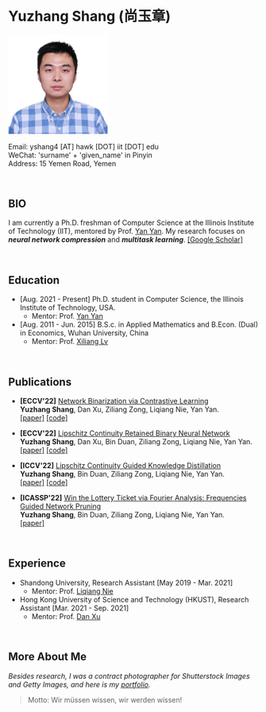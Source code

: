 # Yuzhang Shang (尚玉章)

<img src="yuzhang.png" width="200">
    
Email: yshang4 [AT] hawk [DOT] iit [DOT] edu     
WeChat: 'surname' + 'given_name' in Pinyin    
Address: 15 Yemen Road, Yemen    

&nbsp;
## BIO
I am currently a Ph.D. freshman of Computer Science at the Illinois Institute of Technology (IIT), mentored by Prof. [Yan Yan](https://tomyan555.github.io/). My research focuses on **_neural network compression_** and **_multitask learning_**. [[Google Scholar]](https://scholar.google.com/citations?user=6ZPL5E0AAAAJ&hl=zh-CN&citsig=AMD79oqEOpz5S5-oOv8pxWp3FtdO-RXVSQ)    

<!-- Before IIT, I worked as research assistants at Shandong University and Hong Kong University of Science and Technology (HKUST) under supervision of Prof. [Liqiang Nie](https://liqiangnie.github.io/index.html) and Prof. [Dan Xu](https://www.danxurgb.net/), respectively. I received my bachelor's degrees in Mathematics and Economics (dual degrees), advised by Prof. [Xiliang Lv](https://scholar.google.com/citations?user=SIJCkXcAAAAJ&hl=en) at Wuhan University. -->

&nbsp;
## Education
* [Aug. 2021 - Present] Ph.D. student in Computer Science, the Illinois Institute of Technology, USA.
    - Mentor: Prof. [Yan Yan](https://tomyan555.github.io/)    
* [Aug. 2011 - Jun. 2015] B.S.c. in Applied Mathematics and B.Econ. (Dual) in Economics, Wuhan University, China    
    - Mentor: Prof. [Xiliang Lv](https://scholar.google.com/citations?user=SIJCkXcAAAAJ&hl=en)

&nbsp;
## Publications 

* **[ECCV'22]** <u>Network Binarization via Contrastive Learning</u>    
**Yuzhang Shang**, Dan Xu, Ziliang Zong, Liqiang Nie, Yan Yan.    
[[paper]](https://arxiv.org/abs/2207.02970) [[code]](https://github.com/42Shawn/CMIM)

* **[ECCV'22]** <u>Lipschitz Continuity Retained Binary Neural Network</u>    
**Yuzhang Shang**, Dan Xu, Bin Duan, Ziliang Zong, Liqiang Nie, Yan Yan.     
[[paper]](https://arxiv.org/abs/2207.06540) [[code]](https://github.com/42Shawn/LCR_BNN)

* **[ICCV'22]** <u>Lipschitz Continuity Guided Knowledge Distillation</u>    
**Yuzhang Shang**, Bin Duan, Ziliang Zong, Liqiang Nie, Yan Yan.    
[[paper]](https://openaccess.thecvf.com/content/ICCV2021/papers/Shang_Lipschitz_Continuity_Guided_Knowledge_Distillation_ICCV_2021_paper.pdf)  [[code]](https://github.com/42Shawn/LONDON/tree/master)    

* **[ICASSP'22]** <u>Win the Lottery Ticket via Fourier Analysis: Frequencies Guided Network Pruning</u>    
**Yuzhang Shang**, Bin Duan, Ziliang Zong, Liqiang Nie, Yan Yan.   
[[paper]](https://arxiv.org/pdf/2201.12712.pdf)    

&nbsp;
## Experience
* Shandong University, Research Assistant [May 2019 - Mar. 2021]
    - Mentor: Prof. [Liqiang Nie](https://liqiangnie.github.io/index.html)    
* Hong Kong University of Science and Technology (HKUST), Research Assistant [Mar. 2021 - Sep. 2021]
    - Mentor: Prof. [Dan Xu](https://www.danxurgb.net/)    

&nbsp;
## More About Me
_Besides research, I was a contract photographer for Shutterstock Images and Getty Images, and here is my [portfolio](https://500px.com.cn/shang)._    
> Motto: Wir müssen wissen, wir werden wissen!    

<!-- You can use the [editor on GitHub](https://github.com/42Shawn/yuzhang-github.io/edit/gh-pages/index.md) to maintain and preview the content for your website in Markdown files.

Whenever you commit to this repository, GitHub Pages will run [Jekyll](https://jekyllrb.com/) to rebuild the pages in your site, from the content in your Markdown files.

### Markdown

Markdown is a lightweight and easy-to-use syntax for styling your writing. It includes conventions for

```markdown
Syntax highlighted code block

# Header 1
## Header 2
### Header 3

- Bulleted
- List

1. Numbered
2. List

**Bold** and _Italic_ and `Code` text

[Link](url) and ![Image](src)
```

For more details see [GitHub Flavored Markdown](https://guides.github.com/features/mastering-markdown/).

### Jekyll Themes

Your Pages site will use the layout and styles from the Jekyll theme you have selected in your [repository settings](https://github.com/42Shawn/yuzhang-github.io/settings/pages). The name of this theme is saved in the Jekyll `_config.yml` configuration file.

### Support or Contact

Having trouble with Pages? Check out our [documentation](https://docs.github.com/categories/github-pages-basics/) or [contact support](https://support.github.com/contact) and we’ll help you sort it out.
 -->
